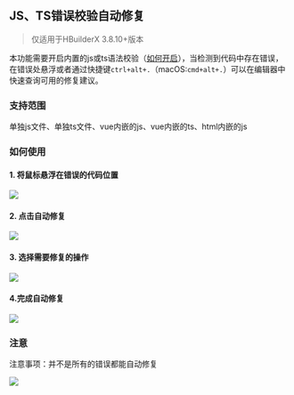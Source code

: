 ## JS、TS错误校验自动修复

> 仅适用于HBuilderX 3.8.10+版本

本功能需要开启内置的js或ts语法校验（[如何开启](https://hx.dcloud.net.cn/Tutorial/UserGuide/SyntaxCheck?id=builtincheck)），当检测到代码中存在错误，在错误处悬浮或者通过快捷键`ctrl+alt+.`（macOS:`cmd+alt+.`）可以在编辑器中快速查询可用的修复建议。

### 支持范围

单独js文件、单独ts文件、vue内嵌的js、vue内嵌的ts、html内嵌的js

### 如何使用

#### 1. 将鼠标悬浮在错误的代码位置
  ![](https://web-assets.dcloud.net.cn/hbuilderx-doc/hls/hls_auto_fixed_01.png)

#### 2. 点击自动修复
  ![](https://web-assets.dcloud.net.cn/hbuilderx-doc/hls/hls_auto_fixed_02.png)

#### 3. 选择需要修复的操作
  ![](https://web-assets.dcloud.net.cn/hbuilderx-doc/hls/hls_auto_fixed_04.png)

#### 4.完成自动修复
  ![](https://web-assets.dcloud.net.cn/hbuilderx-doc/hls/hls_auto_fixed_05.png)

### 注意

注意事项：并不是所有的错误都能自动修复

  ![](https://web-assets.dcloud.net.cn/hbuilderx-doc/hls/hls_auto_fixed_06.png)

